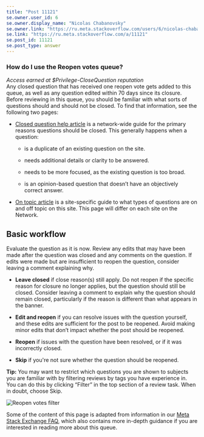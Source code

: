 ```yaml
---
title: "Post 11121"
se.owner.user_id: 6
se.owner.display_name: "Nicolas Chabanovsky"
se.owner.link: "https://ru.meta.stackoverflow.com/users/6/nicolas-chabanovsky"
se.link: "https://ru.meta.stackoverflow.com/a/11121"
se.post_id: 11121
se.post_type: answer
---
```

<h3>How do I use the Reopen votes queue?</h3>
<p><em>Access earned at $Privilege-CloseQuestion reputation</em><br />
Any closed question that has received one reopen vote gets added to this queue,
as well as any question edited within 70 days since its closure.
Before reviewing in this queue, you should be familiar with what sorts
of questions should and should not be closed. To find that
information, see the following two pages:</p>
<ul>
<li><p><a href="/help/closed-questions">Closed question help article</a> is a
network-wide guide for the primary reasons questions should be closed.
This generally happens when a question:</p>
<ul>
<li><p>is a duplicate of an existing question on the site.</p>
</li>
<li><p>needs additional details or clarity to be answered.</p>
</li>
<li><p>needs to be more focused, as the existing question is too broad.</p>
</li>
<li><p>is an opinion-based question that doesn’t have an objectively correct answer.</p>
</li>
</ul>
</li>
<li><p><a href="/help/on-topic">On topic article</a> is a site-specific guide to
what types of questions are on and off topic on this site. This page
will differ on each site on the Network.</p>
</li>
</ul>
<h2>Basic workflow</h2>
<p>Evaluate the question as it is now. Review any edits that may have been made after the question was closed and any comments
on the question. If edits were made but are insufficient to reopen the
question, consider leaving a comment explaining why.</p>
<ul>
<li><p><strong>Leave closed</strong> if close reason(s) still apply. Do not reopen if the
specific reason for closure no longer applies, but the question should
still be closed. Consider leaving a comment to explain why the question should remain closed, particularly if the reason is different than what appears in the banner.</p>
</li>
<li><p><strong>Edit and reopen</strong> if you can resolve issues with the
question yourself, and these edits are sufficient for the post to be
reopened. Avoid making minor edits that don’t impact whether the post
should be reopened.</p>
</li>
<li><p><strong>Reopen</strong> if issues with the question have been
resolved, or if it was incorrectly closed.</p>
</li>
<li><p><strong>Skip</strong> if you're not sure
whether the question should be reopened.</p>
</li>
</ul>
<p><strong>Tip:</strong> You may want to restrict which questions you are shown to subjects you are familiar with by filtering reviews by tags you have
experience in. You can do this by clicking “Filter” in the top section
of a review task. When in doubt, choose Skip.</p>
<p><img src="https://i.stack.imgur.com/VzMIX.png" alt="Reopen votes filter" /></p>
<p>Some of the content of this page is adapted from information in our
<a href="https://meta.stackexchange.com/a/180450">Meta Stack Exchange FAQ</a>, which also contains more in-depth
guidance if you are interested in reading more about this queue.</p>
